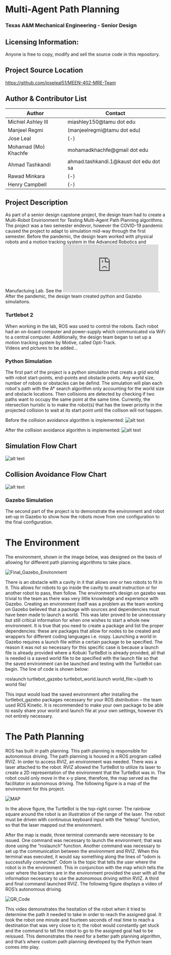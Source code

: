 # Multi-Agent Path Planning
### Texas A&M Mechanical Engineering - Senior Design

## Licensing Information:

Anyone is free to copy, modify and sell the source code in this repository.

## Project Source Location
https://github.com/joseleal51/MEEN-402-MRE-Team

## Author & Contributor List

|Author|Contact|
|------|-------|
|Michiel Ashley III|miashley150@tamu dot edu|
|Manjeel Regmi|(manjeelregmi@tamu dot edu)|
|Jose Leal|(-)|
|Mohamad (Mo) Khachfe|mohamadkhachfe@gmail dot edu|
|Ahmad Tashkandi| ahmad.tashkandi.1@kaust dot edu dot sa|
|Rawad Minkara|(-)|
|Henry Campbell|(-)|

## Project Description
As part of a senior design capstone project, the design team had to create a Multi-Robot Envirionment for Testing Multi-Agent Path Planning algorithms. The project was a two semester endevor, however the COVID-19 pandemic caused the project to adapt to simulation mid-way through the first semester. Before the pandemic, the design team worked with physical robots and a motion tracking system in the Advanced Robotics and Manufactuing Lab. See the ![Mechanical Engineering Research Labs](https://engineering.tamu.edu/mechanical/research/laboratories-and-groups.html). After the pandemic, the design team created python and Gazebo simulaitons.

### Turtlebot 2 
When working in the lab, ROS was used to control the robots. Each robot had an on-board computer and power-supply which communicated via WiFi to a central computer. Additionally, the design team began to set up a motion tracking system by Motive, called Opti-Track.  
Videos and pictures to be added...
 
### Python Simulation
The first part of the project is a python simulaiton that creats a grid world with robot start-points, end-points and obstacle points. Any world size, number of robots or obstacles can be defind. The simulation will plan each robot's path with the A* search algorithm only accounting for the world size and obstacle locations. Then collisions are detected by checking if two paths want to occupy the same point at the same time. Currently, the ntersection huristic is to make the robot(s) that has the lower priority in the projected collision to wait at its start point until the collison will not happen.

Before the collision avoidance algorithm is implemented:
![alt text](https://github.com/joseleal51/MEEN-402-MRE-Team/blob/master/simulation_outputs/show_collision_FINAL_NO.gif?raw=true)


After the collision avoidance algorithm is implemented:
![alt text](https://github.com/joseleal51/MEEN-402-MRE-Team/blob/master/simulation_outputs/show_collision_FINAL_YES.gif?raw=true)


## Simulation Flow Chart
![alt text](https://github.com/joseleal51/MEEN-402-MRE-Team/blob/master/simulation_outputs/simulation_flowchart-1-1.jpg?raw=true)

## Collision Avoidance Flow Chart
![alt text](https://github.com/joseleal51/MEEN-402-MRE-Team/blob/master/simulation_outputs/collision_avoid_algo.png?raw=true)



### Gazebo Simulation
The second part of the project is to demonstrate the environment and robot set-up in Gazebo to show how the robots move from one configuration to the final configuration.

# The Environment 

The environment, shown in the image below, was designed on the basis of allowing for different path planning algorithms to take place. 

 ![Final_Gazebo_Environment](https://user-images.githubusercontent.com/66921594/90177151-bd952d00-dd6f-11ea-9b00-482aa14b3d31.jpg)

There is an obstacle with a cavity in it that allows one or two robots to fit in it. This allows for robots to go inside the cavity to await instruction or for another robot to pass, then follow. The environment’s design on gazebo was trivial to the team as there was very little knowledge and experience with Gazebo. Creating an environment itself was a problem as the team working on Gazebo believed that a package with sources and dependencies must have been made to launch a world. This was later proved to be unnecessary but still critical information for when one wishes to start a whole new environment. It is true that you need to create a package and list the proper dependencies: these are packages that allow for nodes to be created and wrappers for different coding languages i.e. rospy. Launching a world in Gazebo requires a launch file within a certain package to be specified. The reason it was not so necessary for this specific case is because a launch file is already provided where a Kobuki TurtleBot is already provided, all that is needed is a saved world file to be specified with the launch file so that the saved environment can be launched and testing with the TurtleBot can begin. The line of code is shown below: 

roslaunch turtlebot_gazebo turtlebot_world.launch world_file:=/path to world file/ 

This input would load the saved environment after installing the turtlebot_gazebo packages necessary for your ROS distribution – the team used ROS Kinetic.  It is recommended to make your own package to be able to easily share your world and launch file at your own settings, however it’s not entirely necessary. 

# The Path Planning 

ROS has built in path planning. This path planning is responsible for autonomous driving. The path planning is housed in a ROS program called RVIZ. In order to access RVIZ, an environment was needed. There was a laser attached to the robot. RVIZ allowed the TurtleBot to utilize its laser to create a 2D representation of the environment that the TurtleBot was in. The robot could only move in the x-y plane, therefore, the map served as the facilitator in autonomous driving. The following figure is a map of the environment for this project. 

![MAP](https://user-images.githubusercontent.com/66921594/90177627-6fccf480-dd70-11ea-972c-78deef39b536.png)

In the above figure, the TurtleBot is the top-right corner. The rainbow square around the robot is an illustration of the range of the laser. The robot must be driven with continuous keyboard input with the “teleop” function, so that the laser mapped out the environment.   

After the map is made, three terminal commands were necessary to be issued. One command was necessary to launch the environment; that was done using the “roslaunch” function. Another command was necessary to set up the communication between the environment and RVIZ. When this terminal was executed, it would say something along the lines of “odom is successfully connected”. Odom is the topic that tells the user where the robot is in the environment. This in conjunction with the map which tells the user where the barriers are in the environment provided the user with all the information necessary to use the autonomous driving within RVIZ. A third and final command launched RVIZ. The following figure displays a video of ROS’s autonomous driving. 

  ![QR_Code](https://user-images.githubusercontent.com/66921594/90177783-a9056480-dd70-11ea-9c7f-ead8539a0b67.jpg)

This video demonstrates the hesitation of the robot when it tried to determine the path it needed to take in order to reach the assigned goal. It took the robot one minute and fourteen seconds of real time to reach a destination that was very close to it; the robot would constantly get stuck and the command to tell the robot to go to the assigned goal had to be reissued. This demonstrates the need for a better path planning algorithm, and that’s where custom path planning developed by the Python team comes into play. 

